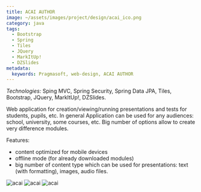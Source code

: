 ```yaml
---
title: ACAI AUTHOR
image: ~/assets/images/project/design/acai_ico.png
category: java
tags:
  - Bootstrap
  - Spring
  - Tiles
  - JQuery
  - MarkItUp!
  - DZSlides
metadata:
  keywords: Pragmasoft, web-design, ACAI AUTHOR
---
```


*Technologies:* Sping MVC, Spring Security, Spring Data JPA, Tiles, Bootstrap, JQuery, MarkItUp!, DZSlides.

Web application for creation/viewing/running presentations and tests for students, pupils, etc. In general Application can be used for any audiences: school, university, some courses, etc. Big number of options allow to create very difference modules.

Features:

* content optimized for mobile devices
* offline mode (for already downloaded modules)
* big number of content type which can be used for presentations: text (with formatting), images, audio files.

![acai](~/assets/images/project/design/acai1.png)
![acai](~/assets/images/project/design/acai2.png)
![acai](~/assets/images/project/design/acai3.png)

